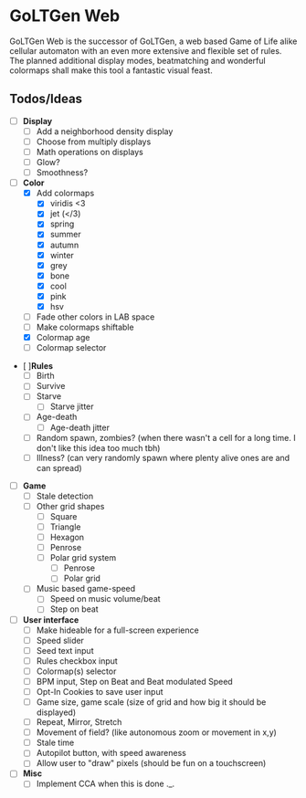 # GoLTGen Web

GoLTGen Web is the successor of GoLTGen, a web based Game of Life alike cellular automaton with an even more extensive and flexible set of rules. The planned additional display modes, beatmatching and wonderful colormaps shall make this tool a fantastic visual feast.

## Todos/Ideas

 - [ ] **Display**
   - [ ] Add a neighborhood density display
   - [ ] Choose from multiply displays
   - [ ] Math operations on displays 
   - [ ] Glow?
   - [ ] Smoothness?
 - [ ] **Color**
   - [x] Add colormaps
     - [x] viridis <3
     - [x] jet (</3)
     - [x] spring
     - [x] summer
     - [x] autumn
     - [x] winter
     - [x] grey
     - [x] bone
     - [x] cool
     - [x] pink
     - [x] hsv 
   - [ ] Fade other colors in LAB space
   - [ ] Make colormaps shiftable
   - [x] Colormap age
   - [ ] Colormap selector
 - [ ]**Rules**
   - [ ] Birth
   - [ ] Survive
   - [ ] Starve
     - [ ] Starve jitter
   - [ ] Age-death
     - [ ] Age-death jitter
   - [ ] Random spawn, zombies? (when there wasn't a cell for a long time. I don't like this idea too much tbh)
   - [ ] Illness? (can very randomly spawn where plenty alive ones are and can spread)
 - [ ] **Game**
   - [ ] Stale detection
   - [ ] Other grid shapes
     - [ ] Square
     - [ ] Triangle
     - [ ] Hexagon
     - [ ] Penrose
     - [ ] Polar grid system
       - [ ] Penrose
       - [ ] Polar grid
   - [ ] Music based game-speed
     - [ ] Speed on music volume/beat
     - [ ] Step on beat
 - [ ] **User interface**
   - [ ] Make hideable for a full-screen experience
   - [ ] Speed slider
   - [ ] Seed text input
   - [ ] Rules checkbox input
   - [ ] Colormap(s) selector
   - [ ] BPM input, Step on Beat and Beat modulated Speed
   - [ ] Opt-In Cookies to save user input
   - [ ] Game size, game scale (size of grid and how big it should be displayed)
   - [ ] Repeat, Mirror, Stretch
   - [ ] Movement of field? (like autonomous zoom or movement in x,y)
   - [ ] Stale time
   - [ ] Autopilot button, with speed awareness
   - [ ] Allow user to "draw" pixels (should be fun on a touchscreen)
 - [ ] **Misc**
   - [ ] Implement CCA when this is done ._.
